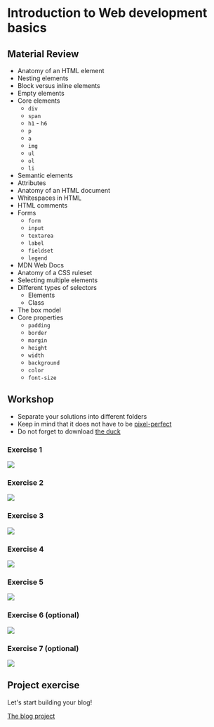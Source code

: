 # Introduction to Web development basics

## Material Review

- Anatomy of an HTML element
- Nesting elements
- Block versus inline elements
- Empty elements
- Core elements
  - `div`
  - `span`
  - `h1` - `h6`
  - `p`
  - `a`
  - `img`
  - `ul`
  - `ol`
  - `li`
- Semantic elements
- Attributes
- Anatomy of an HTML document
- Whitespaces in HTML
- HTML comments
- Forms
  - `form`
  - `input`
  - `textarea`
  - `label`
  - `fieldset`
  - `legend`
- MDN Web Docs
- Anatomy of a CSS ruleset
- Selecting multiple elements
- Different types of selectors
  - Elements
  - Class
- The box model
- Core properties
  - `padding`
  - `border`
  - `margin`
  - `height`
  - `width`
  - `background`
  - `color`
  - `font-size`

## Workshop

- Separate your solutions into different folders
- Keep in mind that it does not have to be [pixel-perfect](http://lmgtfy.com/?q=What+does+%22pixel+perfect%22+mean%3F)
- Do not forget to download [the duck](assets/the-duck.png)

### Exercise 1

![](assets/exercise-01.png)

### Exercise 2

![](assets/exercise-02.png)

### Exercise 3

![](assets/exercise-03.png)

### Exercise 4

![](assets/exercise-04.png)

### Exercise 5

![](assets/exercise-05.png)

### Exercise 6 (optional)

![](assets/exercise-06.png)

### Exercise 7 (optional)

![](assets/exercise-07.png)

## Project exercise

Let's start building your blog!

[The blog project](blog-project.md)
